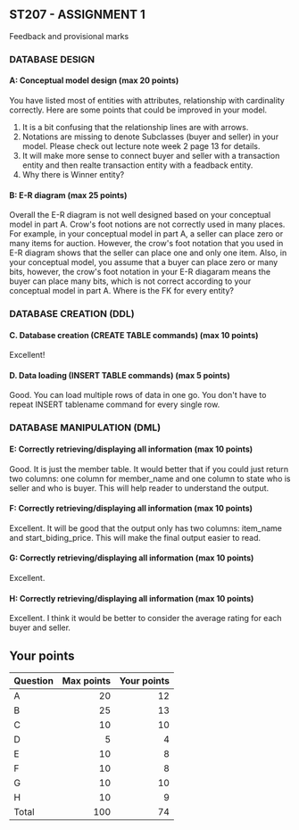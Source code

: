 ## ST207 - ASSIGNMENT 1

Feedback and provisional marks

### DATABASE DESIGN

#### A: Conceptual model design (max 20 points)
You have listed most of entities with attributes, relationship with cardinality correctly. Here are some points that could be improved in your model. 
1) It is a bit confusing that the relationship lines are with arrows. 
2) Notations are missing to denote Subclasses (buyer and seller) in your model. Please check out lecture note week 2 page 13 for details. 
3) It will make more sense to connect buyer and seller with a transaction entity and then realte transaction entity with a feadback entity. 
4) Why there is Winner entity? 


#### B: E-R diagram (max 25 points)
Overall the E-R diagram is not well designed based on your conceptual model in part A. Crow's foot notions are not correctly used in many places. For example, in your conceptual model in part A, a seller can place zero or many items for auction. However, the crow's foot notation that you used in E-R diagram shows that the seller can place one and only one item. Also, in your conceptual model, you assume that a buyer can place zero or many bits, however, the crow's foot notation in your E-R diagaram means the buyer can place many bits, which is not correct according to your conceptual model in part A. Where is the FK for every entity?
### DATABASE CREATION (DDL)

#### C. Database creation (CREATE TABLE commands) (max 10 points)
Excellent!

#### D. Data loading (INSERT TABLE commands) (max 5 points)
Good. You can load multiple rows of data in one go. You don't have to repeat INSERT tablename command for every single row.


### DATABASE MANIPULATION (DML)

#### E: Correctly retrieving/displaying all information (max 10 points)
Good. It is just the member table. It would better that if you could just return two columns: one column for member_name and one column to state who is seller and who is buyer. This will help reader to understand the output. 

#### F: Correctly retrieving/displaying all information (max 10 points)
Excellent. It will be good that the output only has two columns: item_name and start_biding_price. This will make the final output easier to read. 

#### G: Correctly retrieving/displaying all information (max 10 points)
Excellent. 

#### H: Correctly retrieving/displaying all information (max 10 points)
Excellent. I think it would be better to consider the average rating for each buyer and seller. 

## Your points

|Question | Max points| Your points|
|:--------|-----------:|-----------:|
|A 	 |      	20|      	12|
|B 	 |      	25|      	13|
|C   |      	10|      	10|
|D   |      	 5|      	4|
|E   |        10|       8|
|F 	 |      	10|       8|
|G 	 |      	10|       10|
|H   |      	10|       9|
|Total |     100|     	74|
